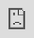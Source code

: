 ```yaml
---
layout: default
hide_footer: true

title: Course registration

permalink: /register/
---
```


<iframe id="typeform-full" class="f-topbar-fixed" width="100%" height="100%" frameborder="0" src="https://blackpepperswing1.typeform.com/to/ASTTQW" style="position: absolute; left:0; right:0; bottom:0; top:0; border:0;"></iframe>
<script type="text/javascript">
document.querySelector("#typeform-full").src += location.search;
</script>
<script type="text/javascript" src="https://embed.typeform.com/embed.js"></script>

